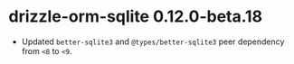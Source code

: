 # drizzle-orm-sqlite 0.12.0-beta.18

- Updated `better-sqlite3` and `@types/better-sqlite3` peer dependency from `<8` to `<9`.
